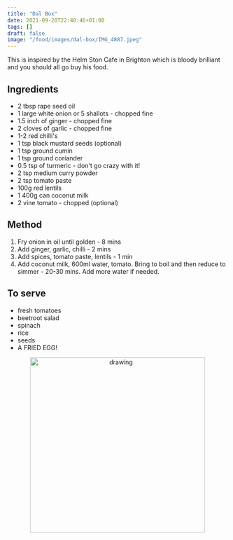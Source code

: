 ```yaml
---
title: "Dal Box"
date: 2021-09-20T22:40:46+01:00
tags: []
draft: false
image: "/food/images/dal-box/IMG_4887.jpeg"
---
```



This is inspired by the Helm Ston Cafe in Brighton which is bloody brilliant and you should all go buy his food.


## Ingredients 

* 2 tbsp rape seed oil 
* 1 large white onion or 5 shallots - chopped fine
* 1.5 inch of ginger - chopped fine 
* 2 cloves of garlic - chopped fine 
* 1-2 red chilli's 
* 1 tsp black mustard seeds (optional)
* 1 tsp ground cumin 
* 1 tsp ground coriander 
* 0.5 tsp of turmeric - don't go crazy with it! 
* 2 tsp medium curry powder
* 2 tsp tomato paste 
* 100g red lentils 
* 1 400g can coconut milk 
* 2 vine tomato - chopped (optional)


## Method

1. Fry onion in oil until golden - 8 mins 
2. Add ginger, garlic, chilli - 2 mins 
3. Add spices, tomato paste, lentils - 1 min 
4. Add coconut milk, 600ml water, tomato. Bring to boil and then reduce to simmer - 20-30 mins. Add more water if needed.

## To serve 

* fresh tomatoes
* beetroot salad
* spinach
* rice
* seeds
* A FRIED EGG!


<p align="center"> 
<img src="/food/images/dal-box/IMG_4887.jpeg" alt="drawing" width="400"/>
</p>
<br>
